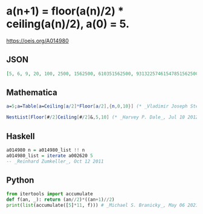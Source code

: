 # a\(n\+1\) \= floor\(a\(n\)/2\) \* ceiling\(a\(n\)/2\), a\(0\) \= 5\.
https://oeis.org/A014980
## JSON
```JSON
[5, 6, 9, 20, 100, 2500, 1562500, 610351562500, 93132257461547851562500, 2168404344971008868014905601739883422851562500, 1175494350822287507968736537222245677818665556772087521508751706278417259454727172851562500]
```
## Mathematica
```Mathematica
a=5;a=Table[a=Ceiling[a/2]*Floor[a/2],{n,0,10}] (* _Vladimir Joseph Stephan Orlovsky_, Apr 13 2010 *)
```
```Mathematica
NestList[Floor[#/2]Ceiling[#/2]&,5,10] (* _Harvey P. Dale_, Jul 10 2012 *)
```
## Haskell
```Haskell
a014980 n = a014980_list !! n
a014980_list = iterate a002620 5
-- _Reinhard Zumkeller_, Oct 12 2011
```
## Python
```Python
from itertools import accumulate
def f(an, _): return (an//2)*((an+1)//2)
print(list(accumulate([5]*11, f))) # _Michael S. Branicky_, May 06 2021
```
